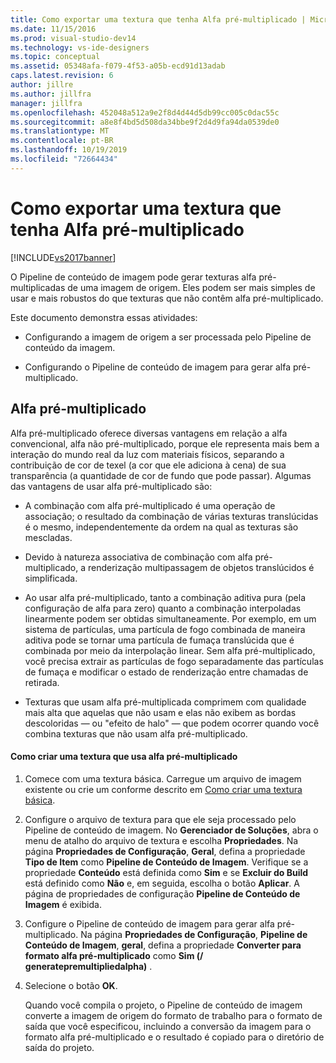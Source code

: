 ```yaml
---
title: Como exportar uma textura que tenha Alfa pré-multiplicado | Microsoft Docs
ms.date: 11/15/2016
ms.prod: visual-studio-dev14
ms.technology: vs-ide-designers
ms.topic: conceptual
ms.assetid: 05348afa-f079-4f53-a05b-ecd91d13adab
caps.latest.revision: 6
author: jillre
ms.author: jillfra
manager: jillfra
ms.openlocfilehash: 452048a512a9e2f8d4d44d5db99cc005c0dac55c
ms.sourcegitcommit: a8e8f4bd5d508da34bbe9f2d4d9fa94da0539de0
ms.translationtype: MT
ms.contentlocale: pt-BR
ms.lasthandoff: 10/19/2019
ms.locfileid: "72664434"
---
```

# <a name="how-to-export-a-texture-that-has-premultiplied-alpha"></a>Como exportar uma textura que tenha Alfa pré-multiplicado
[!INCLUDE[vs2017banner](../includes/vs2017banner.md)]

O Pipeline de conteúdo de imagem pode gerar texturas alfa pré-multiplicadas de uma imagem de origem. Eles podem ser mais simples de usar e mais robustos do que texturas que não contêm alfa pré-multiplicado.

 Este documento demonstra essas atividades:

- Configurando a imagem de origem a ser processada pelo Pipeline de conteúdo da imagem.

- Configurando o Pipeline de conteúdo de imagem para gerar alfa pré-multiplicado.

## <a name="premultiplied-alpha"></a>Alfa pré-multiplicado
 Alfa pré-multiplicado oferece diversas vantagens em relação a alfa convencional, alfa não pré-multiplicado, porque ele representa mais bem a interação do mundo real da luz com materiais físicos, separando a contribuição de cor de texel (a cor que ele adiciona à cena) de sua transparência (a quantidade de cor de fundo que pode passar). Algumas das vantagens de usar alfa pré-multiplicado são:

- A combinação com alfa pré-multiplicado é uma operação de associação; o resultado da combinação de várias texturas translúcidas é o mesmo, independentemente da ordem na qual as texturas são mescladas.

- Devido à natureza associativa de combinação com alfa pré-multiplicado, a renderização multipassagem de objetos translúcidos é simplificada.

- Ao usar alfa pré-multiplicado, tanto a combinação aditiva pura (pela configuração de alfa para zero) quanto a combinação interpoladas linearmente podem ser obtidas simultaneamente. Por exemplo, em um sistema de partículas, uma partícula de fogo combinada de maneira aditiva pode se tornar uma partícula de fumaça translúcida que é combinada por meio da interpolação linear. Sem alfa pré-multiplicado, você precisa extrair as partículas de fogo separadamente das partículas de fumaça e modificar o estado de renderização entre chamadas de retirada.

- Texturas que usam alfa pré-multiplicada comprimem com qualidade mais alta que aquelas que não usam e elas não exibem as bordas descoloridas — ou "efeito de halo" — que podem ocorrer quando você combina texturas que não usam alfa pré-multiplicado.

#### <a name="to-create-a-texture-that-uses-premultiplied-alpha"></a>Como criar uma textura que usa alfa pré-multiplicado

1. Comece com uma textura básica. Carregue um arquivo de imagem existente ou crie um conforme descrito em [Como criar uma textura básica](../designers/how-to-create-a-basic-texture.md).

2. Configure o arquivo de textura para que ele seja processado pelo Pipeline de conteúdo de imagem. No **Gerenciador de Soluções**, abra o menu de atalho do arquivo de textura e escolha **Propriedades**. Na página **Propriedades de Configuração**, **Geral**, defina a propriedade **Tipo de Item** como **Pipeline de Conteúdo de Imagem**. Verifique se a propriedade **Conteúdo** está definida como **Sim** e se **Excluir do Build** está definido como **Não** e, em seguida, escolha o botão **Aplicar**. A página de propriedades de configuração **Pipeline de Conteúdo de Imagem** é exibida.

3. Configure o Pipeline de conteúdo de imagem para gerar alfa pré-multiplicado. Na página **Propriedades de Configuração**, **Pipeline de Conteúdo de Imagem**, **geral**, defina a propriedade **Converter para formato alfa pré-multiplicado** como **Sim (/ generatepremultipliedalpha)** .

4. Selecione o botão **OK**.

   Quando você compila o projeto, o Pipeline de conteúdo de imagem converte a imagem de origem do formato de trabalho para o formato de saída que você especificou, incluindo a conversão da imagem para o formato alfa pré-multiplicado e o resultado é copiado para o diretório de saída do projeto.
